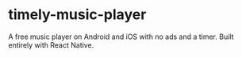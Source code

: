 # timely-music-player
A free music player on Android and iOS with no ads and a timer. Built entirely with React Native. 
